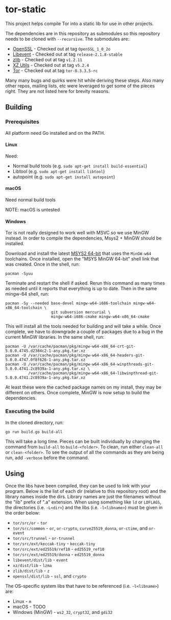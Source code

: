 # tor-static

This project helps compile Tor into a static lib for use in other projects.

The dependencies are in this repository as submodules so this repository needs to be cloned with `--recursive`. The
submodules are:

* [OpenSSL](https://github.com/openssl/openssl/) - Checked out at tag `OpenSSL_1_0_2o`
* [Libevent](https://github.com/libevent/libevent) - Checked out at tag `release-2.1.8-stable`
* [zlib](https://github.com/madler/zlib) - Checked out at tag `v1.2.11`
* [XZ Utils](https://git.tukaani.org/?p=xz.git) - Checked out at tag `v5.2.4`
* [Tor](https://github.com/torproject/tor) - Checked out at tag `tor-0.3.3.5-rc`

Many many bugs and quirks were hit while deriving these steps. Also many other repos, mailing lists, etc were leveraged
to get some of the pieces right. They are not listed here for brevity reasons.

## Building

### Prerequisites

All platform need Go installed and on the PATH.

#### Linux

Need:

* Normal build tools (e.g. `sudo apt-get install build-essential`)
* Libtool (e.g. `sudo apt-get install libtool`)
* autopoint (e.g. `sudo apt-get install autopoint`)

#### macOS

Need normal build tools

NOTE: macOS is untested

#### Windows

Tor is not really designed to work well with MSVC so we use MinGW instead. In order to compile the dependencies,
Msys2 + MinGW should be installed.

Download and install the latest [MSYS2 64-bit](http://www.msys2.org/) that uses the `MinGW-w64` toolchains. Once
installed, open the "MSYS MinGW 64-bit" shell link that was created. Once in the shell, run:

    pacman -Syuu

Terminate and restart the shell if asked. Rerun this command as many times as needed until it reports that everything is
up to date. Then in the same mingw-64 shell, run:

    pacman -Sy --needed base-devel mingw-w64-i686-toolchain mingw-w64-x86_64-toolchain \
                        git subversion mercurial \
                        mingw-w64-i686-cmake mingw-w64-x86_64-cmake

This will install all the tools needed for building and will take a while. Once complete, we have to downgrade a couple
of packages due to a bug in the current MinGW libraries. In the same shell, run:

    pacman -U /var/cache/pacman/pkg/mingw-w64-x86_64-crt-git-5.0.0.4745.d2384c2-1-any.pkg.tar.xz
    pacman -U /var/cache/pacman/pkg/mingw-w64-x86_64-headers-git-5.0.0.4747.0f8f626-1-any.pkg.tar.xz
    pacman -U /var/cache/pacman/pkg/mingw-w64-x86_64-winpthreads-git-5.0.0.4741.2c8939a-1-any.pkg.tar.xz \
              /var/cache/pacman/pkg/mingw-w64-x86_64-libwinpthread-git-5.0.0.4741.2c8939a-1-any.pkg.tar.xz

At least these were the cached package names on my install, they may be different on others. Once complete, MinGW is now
setup to build the dependencies.

### Executing the build

In the cloned directory, run:

    go run build.go build-all

This will take a long time. Pieces can be built individually by changing the command from `build-all` to
`build-<folder>`. To clean, run either `clean-all` or `clean-<folder>`. To see the output of all the commands as they
are being run, add `-verbose` before the command.

## Using

Once the libs have been compiled, they can be used to link with your program. Below is the list of each dir (relative to
this repository root) and the library names inside the dirs. Library names are just the filenames without the "lib"
prefix of ".a" extension. When using something like `ld` or `LDFLAGS`, the directories (i.e. `-L<dir>`) and the libs
(i.e. `-l<libname>`) must be given in the order below:

* `tor/src/or` - `tor`
* `tor/src/common` - `or`, `or-crypto`, `curve25519_donna`, `or-ctime`, and `or-event`
* `tor/src/trunnel` - `or-trunnel`
* `tor/src/ext/keccak-tiny` - `keccak-tiny`
* `tor/src/ext/ed25519/ref10` - `ed25519_ref10`
* `tor/src/ext/ed25519/donna` - `ed25519_donna`
* `libevent/dist/lib` - `event`
* `xz/dist/lib` - `lzma`
* `zlib/dist/lib` - `z`
* `openssl/dist/lib` - `ssl`, and `crypto`

The OS-specific system libs that have to be referenced (i.e. `-l<libname>`) are:

* Linux - `m`
* macOS - TODO
* Windows (MinGW) - `ws2_32`, `crypt32`, and `gdi32`
